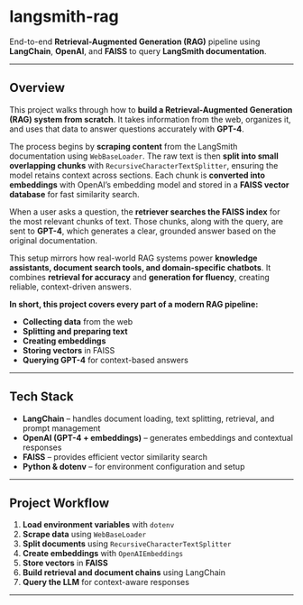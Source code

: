 # langsmith-rag  

End-to-end **Retrieval-Augmented Generation (RAG)** pipeline using **LangChain**, **OpenAI**, and **FAISS** to query **LangSmith documentation**.  

---

## Overview  

This project walks through how to **build a Retrieval-Augmented Generation (RAG) system from scratch**. It takes information from the web, organizes it, and uses that data to answer questions accurately with **GPT-4**.  

The process begins by **scraping content** from the LangSmith documentation using `WebBaseLoader`. The raw text is then **split into small overlapping chunks** with `RecursiveCharacterTextSplitter`, ensuring the model retains context across sections. Each chunk is **converted into embeddings** with OpenAI’s embedding model and stored in a **FAISS vector database** for fast similarity search.  

When a user asks a question, the **retriever searches the FAISS index** for the most relevant chunks of text. Those chunks, along with the query, are sent to **GPT-4**, which generates a clear, grounded answer based on the original documentation.  

This setup mirrors how real-world RAG systems power **knowledge assistants, document search tools, and domain-specific chatbots**. It combines **retrieval for accuracy** and **generation for fluency**, creating reliable, context-driven answers.  

**In short, this project covers every part of a modern RAG pipeline:**  
- **Collecting data** from the web  
- **Splitting and preparing text**  
- **Creating embeddings**  
- **Storing vectors** in FAISS  
- **Querying GPT-4** for context-based answers  

---

## Tech Stack  

- **LangChain** – handles document loading, text splitting, retrieval, and prompt management  
- **OpenAI (GPT-4 + embeddings)** – generates embeddings and contextual responses  
- **FAISS** – provides efficient vector similarity search  
- **Python & dotenv** – for environment configuration and setup  

---

## Project Workflow  

1. **Load environment variables** with `dotenv`  
2. **Scrape data** using `WebBaseLoader`  
3. **Split documents** using `RecursiveCharacterTextSplitter`  
4. **Create embeddings** with `OpenAIEmbeddings`  
5. **Store vectors** in **FAISS**  
6. **Build retrieval and document chains** using LangChain  
7. **Query the LLM** for context-aware responses  

---
